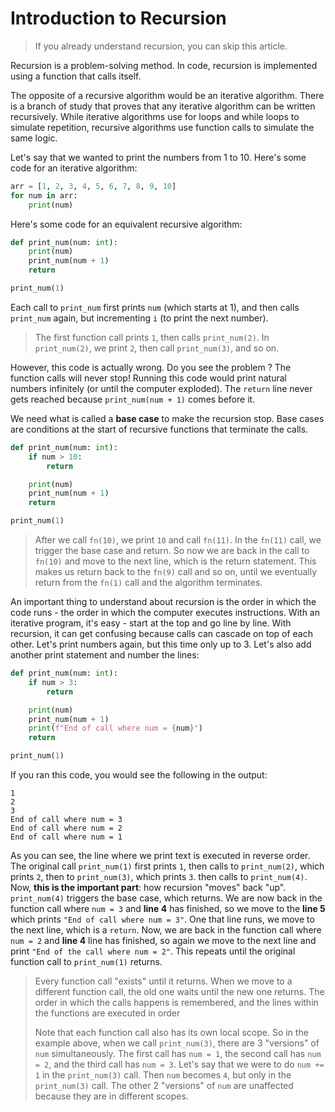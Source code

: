 # Introduction to Recursion

> If you already understand recursion, you can skip this article.

Recursion is a problem-solving method. In code, recursion is implemented using a function that calls itself.

The opposite of a recursive algorithm would be an iterative algorithm. There is a branch of study that proves that 
any iterative algorithm can be written recursively. While iterative algorithms use for loops and while loops to 
simulate repetition, recursive algorithms use function calls to simulate the same logic.

Let's say that we wanted to print the numbers from 1 to 10. Here's some code for an iterative algorithm:
```python
arr = [1, 2, 3, 4, 5, 6, 7, 8, 9, 10]
for num in arr:
    print(num)
```

Here's some code for an equivalent recursive algorithm:
```python
def print_num(num: int):
    print(num)
    print_num(num + 1)
    return

print_num(1)
```

Each call to `print_num` first prints `num` (which starts at 1), and then calls `print_num` again, but incrementing 
`i` (to print the next number).
> The first function call prints `1`, then calls `print_num(2)`. In `print_num(2)`, we print `2`, then call 
> `print_num(3)`, and so on.

However, this code is actually wrong. Do you see the problem ? The function calls will never stop! Running this code 
would print natural numbers infinitely (or until the computer exploded). The `return` line never gets reached 
because `print_num(num + 1)` comes before it.

We need what is called a **base case** to make the recursion stop. Base cases are conditions at the start of 
recursive functions that terminate the calls.
```python
def print_num(num: int):
    if num > 10:
        return

    print(num)
    print_num(num + 1)
    return

print_num(1)
```

> After we call `fn(10)`, we print `10` and call `fn(11)`. In the `fn(11)` call, we trigger the base case and return. So now 
> we are back in the call to `fn(10)` and move to the next line, which is the return statement. This makes us return 
> back to the `fn(9)` call and so on, until we eventually return from the `fn(1)` call and the algorithm terminates.

An important thing to understand about recursion is the order in which the code runs - the order in which the 
computer executes instructions. With an iterative program, it's easy - start at the top and go line by line. With 
recursion, it can get confusing because calls can cascade on top of each other. Let's print numbers again, but this 
time only up to 3. Let's also add another print statement and number the lines:
```python
def print_num(num: int):
    if num > 3:
        return

    print(num)
    print_num(num + 1)
    print(f"End of call where num = {num}")
    return

print_num(1)
```

If you ran this code, you would see the following in the output:
```text
1
2
3
End of call where num = 3
End of call where num = 2
End of call where num = 1
```

As you can see, the line where we print text is executed in reverse order. The original call `print_num(1)` first 
prints `1`, then calls to `print_num(2)`, which prints `2`, then to `print_num(3)`, which prints `3`. then calls to 
`print_num(4)`. Now, **this is the important part**: how recursion "moves" back "up". `print_num(4)` triggers the 
base case, which returns. We are now back in the function call where `num = 3` and **line 4** has finished, so we 
move to the **line 5** which prints `"End of call where num = 3"`. One that line runs, we move to the next line, 
which is a `return`. Now, we are back in the function call where `num = 2` and **line 4** line has finished, so 
again we move to the next line and print `"End of the call where num = 2"`. This repeats until the original 
function call to `print_num(1)` returns.

> Every function call "exists" until it returns. When we move to a different function call, the old one waits until 
> the new one returns. The order in which the calls happens is remembered, and the lines within the functions are 
> executed in order
> 
> Note that each function call also has its own local scope. So in the example above, when we call `print_num(3)`, 
> there are 3 "versions" of `num` simultaneously. The first call has `num = 1`, the second call has `num = 2`, and 
> the third call has `num = 3`. Let's say that we were to do `num += 1` in the `print_num(3)` call. Then `num` 
> becomes `4`, but only in the `print_num(3)` call. The other 2 "versions" of `num` are unaffected because they are 
> in different scopes.
